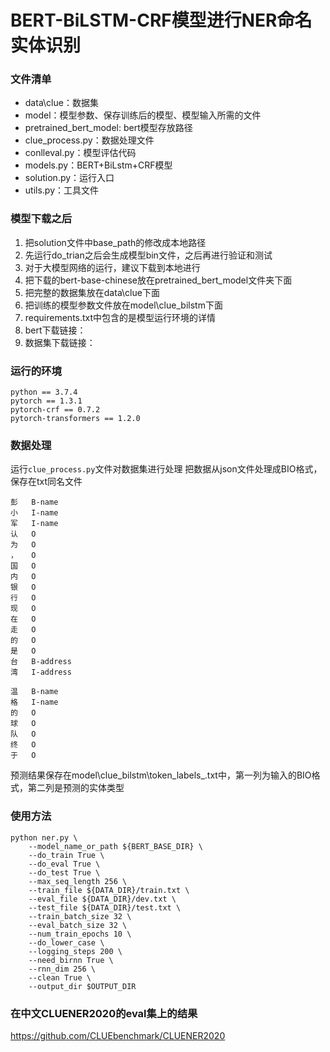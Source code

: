 # BERT-BiLSTM-CRF模型进行NER命名实体识别

### 文件清单
- data\clue：数据集
- model：模型参数、保存训练后的模型、模型输入所需的文件
- pretrained_bert_model: bert模型存放路径
- clue_process.py：数据处理文件
- conlleval.py：模型评估代码
- models.py：BERT+BiLstm+CRF模型
- solution.py：运行入口
- utils.py：工具文件


### 模型下载之后
1. 把solution文件中base_path的修改成本地路径
2. 先运行do_trian之后会生成模型bin文件，之后再进行验证和测试
3. 对于大模型网络的运行，建议下载到本地进行
4. 把下载的bert-base-chinese放在pretrained_bert_model文件夹下面
5. 把完整的数据集放在data\clue下面
6. 把训练的模型参数文件放在model\clue_bilstm下面
7. requirements.txt中包含的是模型运行环境的详情
8. bert下载链接：
9. 数据集下载链接：



### 运行的环境
```
python == 3.7.4
pytorch == 1.3.1 
pytorch-crf == 0.7.2  
pytorch-transformers == 1.2.0       
```

### 数据处理

运行`clue_process.py`文件对数据集进行处理
把数据从json文件处理成BIO格式，保存在txt同名文件
```
彭	B-name
小	I-name
军	I-name
认	O
为	O
，	O
国	O
内	O
银	O
行	O
现	O
在	O
走	O
的	O
是	O
台	B-address
湾	I-address

温	B-name
格	I-name
的	O
球	O
队	O
终	O
于	O
```
预测结果保存在model\clue_bilstm\token_labels_.txt中，第一列为输入的BIO格式，第二列是预测的实体类型
        

### 使用方法
```
python ner.py \
    --model_name_or_path ${BERT_BASE_DIR} \
    --do_train True \
    --do_eval True \
    --do_test True \
    --max_seq_length 256 \
    --train_file ${DATA_DIR}/train.txt \
    --eval_file ${DATA_DIR}/dev.txt \
    --test_file ${DATA_DIR}/test.txt \
    --train_batch_size 32 \
    --eval_batch_size 32 \
    --num_train_epochs 10 \
    --do_lower_case \
    --logging_steps 200 \
    --need_birnn True \
    --rnn_dim 256 \
    --clean True \
    --output_dir $OUTPUT_DIR
```

### 在中文CLUENER2020的eval集上的结果
https://github.com/CLUEbenchmark/CLUENER2020